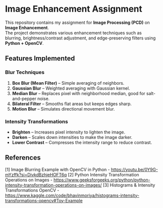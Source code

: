 # Image Enhancement Assignment

This repository contains my assignment for **Image Processing (PCD)** on **Image Enhancement**.  
The project demonstrates various enhancement techniques such as blurring, brightness/contrast adjustment, and edge-preserving filters using **Python + OpenCV**.

## Features Implemented

### Blur Techniques
1. **Box Blur (Mean Filter)** – Simple averaging of neighbors.  
2. **Gaussian Blur** – Weighted averaging with Gaussian kernel.  
3. **Median Blur** – Replaces pixel with neighborhood median, good for salt-and-pepper noise.  
4. **Bilateral Filter** – Smooths flat areas but keeps edges sharp.  
5. **Motion Blur** – Simulates directional movement blur.  

### Intensity Transformations
- **Brighten** – Increases pixel intensity to lighten the image.  
- **Darken** – Scales down intensities to make the image darker.  
- **Lower Contrast** – Compresses the intensity range to reduce contrast.  

## References
[1] Image Blurring Example with OpenCV in Python - https://youtu.be/0Y9G-mYzffk?si=DivkdBzhjeHOFT6q
[2] Python Intensity Transformation Operations on Images - https://www.geeksforgeeks.org/python/python-intensity-transformation-operations-on-images/
[3] Histograms & Intensity Transformations OpenCV - https://www.kaggle.com/code/bhavinmoriya/histograms-intensity-transformations-opencv#Toy-Example
